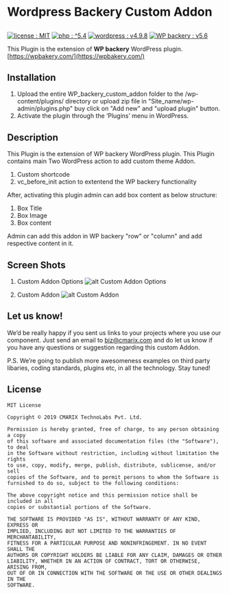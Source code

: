 # Wordpress Backery Custom Addon #
##
<a target="_blank" href="LICENSE.md"><img src="https://img.shields.io/github/license/joeblau/gitignore.io.svg" alt="license : MIT"></a>
<a target="_blank" href="http://php.net/"><img src="https://img.shields.io/badge/php-%5E5.4-blue.svg" alt="php : ^5.4"></a>
<a target="_blank" href="https://wordpress.org"><img src="https://img.shields.io/badge/wordpress-v4.9.8-blue.svg" alt="wordpress : v4.9.8"></a>
<a target="_blank" href="https://wpbakery.com/"><img src="https://img.shields.io/badge/WP%20backery-v5.6-blue.svg" alt="WP backery : v5.6"></a>

This Plugin is the extension of **WP backery** WordPress plugin.
[https://wpbakery.com/](https://wpbakery.com/)


## Installation ##

1. Upload the entire WP_backery_custom_addon folder to the /wp-content/plugins/ directory or upload zip file in \"Site_name/wp-admin/plugins.php\" buy click on \"Add new\" and \"upload plugin\" button.
2. Activate the plugin through the ‘Plugins’ menu in WordPress.

## Description

This Plugin is the extension of WP backery WordPress plugin.
This Plugin contains main Two WordPress action to add custom theme Addon.
1. Custom shortcode
2. vc_before_init action to extentend the WP backery functionality

After, activating this plugin admin can add box content as below structure:
1. Box Title
2. Box Image
3. Box content

Admin can add this addon in WP backery \"row\" or \"column\" and add respective content in it.

## Screen Shots ##
1. Custom Addon Options
![alt Custom Addon Options](https://www.cmarix.com/git/wordpress/custom_addon_options.png)

2. Custom Addon
![alt Custom Addon](https://www.cmarix.com/git/wordpress/custom_addon.png)


## Let us know! ##
We’d be really happy if you sent us links to your projects where you use our component. Just send an email to [biz@cmarix.com](mailto:biz@cmarix.com "biz@cmarix.com") and do let us know if you have any questions or suggestion regarding this custom Addon.

P.S. We’re going to publish more awesomeness examples on third party libaries, coding standards, plugins etc, in all the technology. Stay tuned!

## License ##

	MIT License
	
	Copyright © 2019 CMARIX TechnoLabs Pvt. Ltd.
	
	Permission is hereby granted, free of charge, to any person obtaining a copy
	of this software and associated documentation files (the "Software"), to deal
	in the Software without restriction, including without limitation the rights
	to use, copy, modify, merge, publish, distribute, sublicense, and/or sell
	copies of the Software, and to permit persons to whom the Software is
	furnished to do so, subject to the following conditions:
	
	The above copyright notice and this permission notice shall be included in all
	copies or substantial portions of the Software.
	
	THE SOFTWARE IS PROVIDED "AS IS", WITHOUT WARRANTY OF ANY KIND, EXPRESS OR
	IMPLIED, INCLUDING BUT NOT LIMITED TO THE WARRANTIES OF MERCHANTABILITY,
	FITNESS FOR A PARTICULAR PURPOSE AND NONINFRINGEMENT. IN NO EVENT SHALL THE
	AUTHORS OR COPYRIGHT HOLDERS BE LIABLE FOR ANY CLAIM, DAMAGES OR OTHER
	LIABILITY, WHETHER IN AN ACTION OF CONTRACT, TORT OR OTHERWISE, ARISING FROM,
	OUT OF OR IN CONNECTION WITH THE SOFTWARE OR THE USE OR OTHER DEALINGS IN THE
	SOFTWARE.
